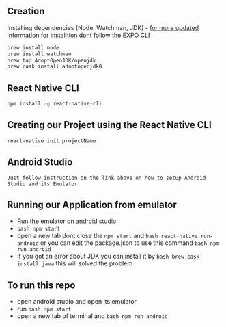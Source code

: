 ## Creation
Installing dependencies (Node, Watchman, JDK) - [for more updated information for installtion](https://facebook.github.io/react-native/docs/getting-started) dont follow the EXPO CLI 

```bash
brew install node
brew install watchman
brew tap AdoptOpenJDK/openjdk
brew cask install adoptopenjdk8
```

## React Native CLI
```bash
npm install -g react-native-cli
```

## Creating our Project using the React Native CLI
```bash
react-native init projectName
```

## Android Studio
```
Just follow instruction on the link above on how to setup Android Studio and its Emulator
```

## Running our Application from emulator
- Run the emulator on android studio
- ```bash npm start```
- open a new tab dont close the `npm start` and ```bash react-native run-android``` or you can edit the package.json to use this command ```bash npm run android```
- if you got an error about JDK you can install it by ```bash brew cask install java``` this will solved the problem

## To run this repo
- open android studio and open its emulator
- run ```bash npm start```
- open a new tab of terminal and ```bash npm run android```
